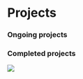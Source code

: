 # Projects

### Ongoing projects

### Completed projects



[![](https://img.shields.io/badge/UNDER-CONSTRUCTION-blue?style=for-the-badge)](https://hamzamohdzubair.github.io/redant/)
